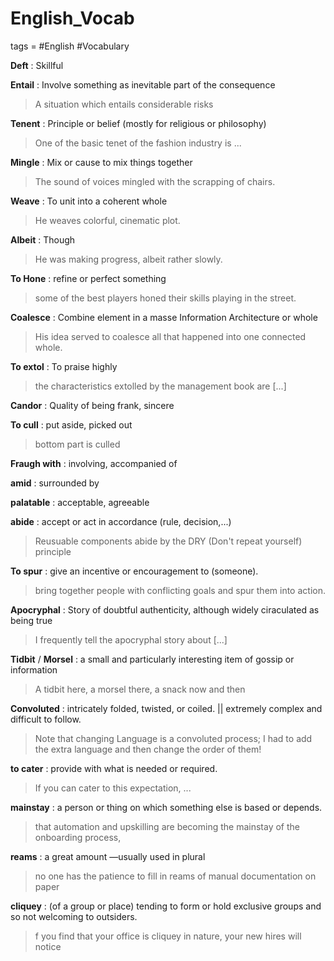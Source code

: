 # English_Vocab
tags = #English  #Vocabulary



**Deft** : Skillful

**Entail** : Involve something as inevitable part of the consequence
> A situation which entails considerable risks

**Tenent** : Principle or belief (mostly for religious or philosophy)
> One of the basic tenet of the fashion industry is ...

**Mingle** : Mix or cause to mix things together
> The sound of voices mingled with the scrapping of chairs.

**Weave** : To unit into a coherent whole
> He weaves colorful, cinematic plot.

**Albeit** : Though
> He was making progress, albeit rather slowly.

**To Hone** : refine or perfect something
> some of the best players honed their skills playing in the street.

**Coalesce** : Combine element in a masse Information Architecture or whole
> His idea served to coalesce all that happened into one connected whole.

**To extol** : To praise highly
> the characteristics extolled by the management book are [...]

**Candor** : Quality of being frank, sincere

**To cull** : put aside, picked out
> bottom part is culled

**Fraugh with** : involving, accompanied of

**amid** :  surrounded by

**palatable** : acceptable, agreeable

**abide** : accept or act in accordance (rule, decision,...)
> Reusuable components abide by the DRY (Don't repeat yourself) principle 

**To spur** : give an incentive or encouragement to (someone).
> bring together people with conflicting goals and spur them into action.

**Apocryphal** : Story of doubtful authenticity, although widely ciraculated as being true
>I frequently tell the apocryphal story about [...]

**Tidbit** / **Morsel** : a small and particularly interesting item of gossip or information
>A tidbit here, a morsel there, a snack now and then

**Convoluted** : intricately folded, twisted, or coiled. || extremely complex and difficult to follow.
>Note that changing Language is a convoluted process; I had to add the extra language and then change the order of them! 

**to cater** : provide with what is needed or required.
>If you can cater to this expectation, ...


**mainstay** : a person or thing on which something else is based or depends.
>that automation and upskilling are becoming the mainstay of the onboarding process,

**reams** : a great amount —usually used in plural
>no one has the patience to fill in reams of manual documentation on paper

**cliquey** : (of a group or place) tending to form or hold exclusive groups and so not welcoming to outsiders.
>f you find that your office is cliquey in nature, your new hires will notice